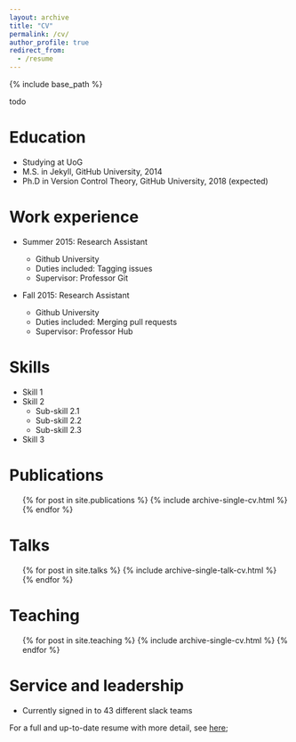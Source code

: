 ```yaml
---
layout: archive
title: "CV"
permalink: /cv/
author_profile: true
redirect_from:
  - /resume
---
```


{% include base_path %}

todo

Education
======
* Studying at UoG 
* M.S. in Jekyll, GitHub University, 2014
* Ph.D in Version Control Theory, GitHub University, 2018 (expected)

Work experience
======
* Summer 2015: Research Assistant
  * Github University
  * Duties included: Tagging issues
  * Supervisor: Professor Git

* Fall 2015: Research Assistant
  * Github University
  * Duties included: Merging pull requests
  * Supervisor: Professor Hub
  
Skills
======
* Skill 1
* Skill 2
  * Sub-skill 2.1
  * Sub-skill 2.2
  * Sub-skill 2.3
* Skill 3

Publications
======
  <ul>{% for post in site.publications %}
    {% include archive-single-cv.html %}
  {% endfor %}</ul>
  
Talks
======
  <ul>{% for post in site.talks %}
    {% include archive-single-talk-cv.html %}
  {% endfor %}</ul>
  
Teaching
======
  <ul>{% for post in site.teaching %}
    {% include archive-single-cv.html %}
  {% endfor %}</ul>
  
Service and leadership
======
* Currently signed in to 43 different slack teams

For a full and up-to-date resume with more detail, see [here](https://docs.google.com/document/d/1hqqCTVeB45SaRqJ4mYwK6Sjdtx1uiCXLhInnSloWb34/edit?usp=sharing);
